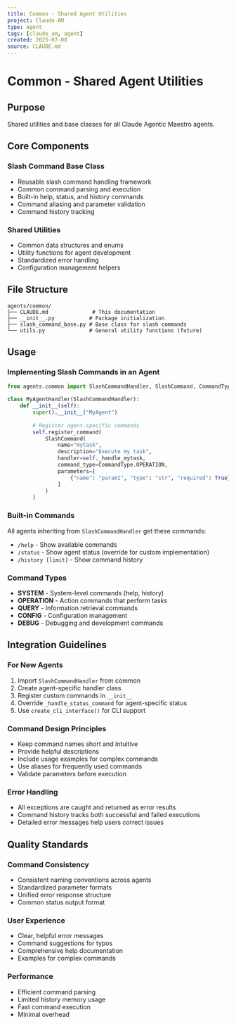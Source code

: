 ```yaml
---
title: Common - Shared Agent Utilities
project: Claude-AM
type: agent
tags: [claude_am, agent]
created: 2025-07-08
source: CLAUDE.md
---
```


# Common - Shared Agent Utilities

## Purpose
Shared utilities and base classes for all Claude Agentic Maestro agents.

## Core Components

### Slash Command Base Class
- Reusable slash command handling framework
- Common command parsing and execution
- Built-in help, status, and history commands
- Command aliasing and parameter validation
- Command history tracking

### Shared Utilities
- Common data structures and enums
- Utility functions for agent development
- Standardized error handling
- Configuration management helpers

## File Structure
```
agents/common/
├── CLAUDE.md              # This documentation
├── __init__.py           # Package initialization
├── slash_command_base.py # Base class for slash commands
└── utils.py              # General utility functions (future)
```

## Usage

### Implementing Slash Commands in an Agent

```python
from agents.common import SlashCommandHandler, SlashCommand, CommandType

class MyAgentHandler(SlashCommandHandler):
    def __init__(self):
        super().__init__("MyAgent")
        
        # Register agent-specific commands
        self.register_command(
            SlashCommand(
                name="mytask",
                description="Execute my task",
                handler=self._handle_mytask,
                command_type=CommandType.OPERATION,
                parameters=[
                    {"name": "param1", "type": "str", "required": True}
                ]
            )
        )
```

### Built-in Commands

All agents inheriting from `SlashCommandHandler` get these commands:

- `/help` - Show available commands
- `/status` - Show agent status (override for custom implementation)
- `/history [limit]` - Show command history

### Command Types

- **SYSTEM** - System-level commands (help, history)
- **OPERATION** - Action commands that perform tasks
- **QUERY** - Information retrieval commands
- **CONFIG** - Configuration management
- **DEBUG** - Debugging and development commands

## Integration Guidelines

### For New Agents
1. Import `SlashCommandHandler` from common
2. Create agent-specific handler class
3. Register custom commands in `__init__`
4. Override `_handle_status_command` for agent-specific status
5. Use `create_cli_interface()` for CLI support

### Command Design Principles
- Keep command names short and intuitive
- Provide helpful descriptions
- Include usage examples for complex commands
- Use aliases for frequently used commands
- Validate parameters before execution

### Error Handling
- All exceptions are caught and returned as error results
- Command history tracks both successful and failed executions
- Detailed error messages help users correct issues

## Quality Standards

### Command Consistency
- Consistent naming conventions across agents
- Standardized parameter formats
- Unified error response structure
- Common status output format

### User Experience
- Clear, helpful error messages
- Command suggestions for typos
- Comprehensive help documentation
- Examples for complex commands

### Performance
- Efficient command parsing
- Limited history memory usage
- Fast command execution
- Minimal overhead